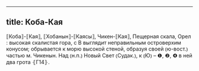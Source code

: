 
---
title: Коба-Кая
---
⟦Коба⟧-⟦Кая⟧, ⟦Хобанын⟧-⟦Каясы⟧, Чикен-⟦Кая⟧, Пещерная скала, Орел
: высокая скалистая гора, с В выглядит неправильным островерхим конусом; обрывается к морю высокой стеной, образуя своей ⦅ю-вост.⦆ частью м. Чикенын. Над ⦅н.п.⦆ Новый Свет ⦅Судак.⦆, к ⦅Ю⦆ – ❶, ❷, ❹ в ней два грота ⦃Г14⦄.
